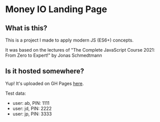 # Money IO Landing Page

## What is this?

This is a project I made to apply modern JS (ES6+) concepts.

It was based on the lectures of "The Complete JavaScript Course 2021: From Zero to Expert!" by Jonas Schmedtmann

## Is it hosted somewhere?

Yup! It's uploaded on GH Pages [here](https://mfigueira.github.io/money-io/).

Test data:

- user: ab, PIN: 1111
- user: jd, PIN: 2222
- user: jp, PIN: 3333
